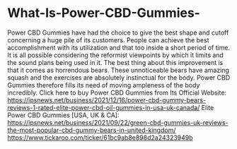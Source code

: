 # What-Is-Power-CBD-Gummies-
Power CBD Gummies have had the choice to give the best shape and cutoff concerning a huge pile of its customers. People can achieve the best accomplishment with its utilization and that too inside a short period of time. It is all possible considering the reformist viewpoints by which it limits and the sound plans being used in it. The best thing about this improvement is that it comes as horrendous bears. These unnoticeable bears have amazing squash and the exercises are absolutely instinctual for the body. Power CBD Gummies therefore fills its need of moving ampleness of the body incredibly. Click here to buy Power CBD Gummies from Its Official Website: https://ipsnews.net/business/2021/12/16/power-cbd-gummy-bears-reviews-1-rated-elite-power-cbd-oil-gummies-in-usa-uk-canada/  Elite Power CBD Gummies [USA, UK &amp; CA]: https://ipsnews.net/business/2021/09/22/green-cbd-gummies-uk-reviews-the-most-popular-cbd-gummy-bears-in-united-kingdom/  https://www.tickaroo.com/ticker/61bc9ab8e898d2a24323949b
